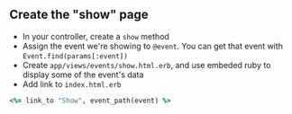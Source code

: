 ## Create the "show" page

- In your controller, create a `show` method
- Assign the event we're showing to `@event`. You can get that event with `Event.find(params[:event])`
- Create `app/views/events/show.html.erb`, and use embeded ruby to display some of the event's data
- Add link to `index.html.erb`

```ruby
<%= link_to "Show", event_path(event) %>
```
